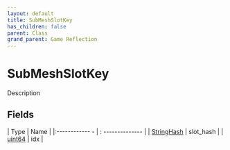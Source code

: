 ```yaml
---
layout: default
title: SubMeshSlotKey
has_children: false
parent: Class
grand_parent: Game Reflection
---
```

# SubMeshSlotKey
Description 

## Fields
| Type | Name |
|:------------ - | : -------------- |
| [StringHash](game-reflection/classes/string_hash.md) | slot_hash |
| [uint64](game-reflection/components/uint64.md) | idx |
